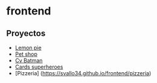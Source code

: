 # frontend
## Proyectos

* [Lemon pie](https://svallo34.github.io/frontend/lemonPie)
* [Pet shop](https://svallo34.github.io/frontend/petshop)
* [Cv Batman](https://svallo34.github.io/frontend/cvbatman)
* [Cards superheroes](https://svallo34.github.io/frontend/cards_heroes)
* [Pizzeria] (https://svallo34.github.io/frontend/pizzeria)
